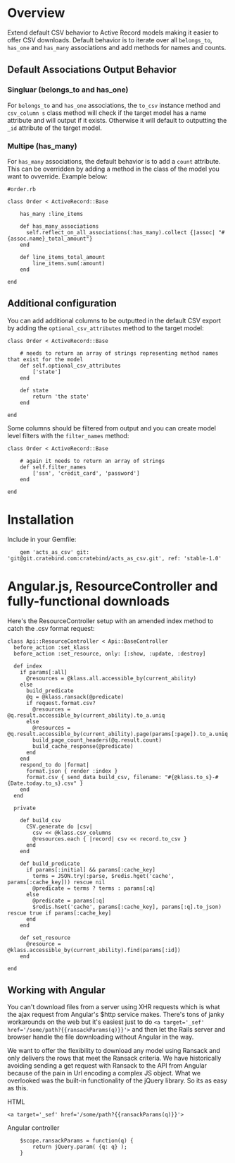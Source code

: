 # Overview

Extend default CSV behavior to Active Record models making it easier to offer CSV downloads.  Default behavior is to iterate over all ```belongs_to```, ```has_one``` and ```has_many``` associations and add methods for names and counts.

## Default Associations Output Behavior

### Singluar (belongs_to and has_one)

For ```belongs_to``` and ```has_one``` associations, the ```to_csv``` instance method and ```csv_column s``` class method will check if the target model has a name attribute and will output if it exists. Otherwise it will default to outputting the ```_id``` attribute of the target model.

### Multipe (has_many)

For ```has_many``` associations, the default behavior is to add a ```count``` attribute.  This can be overridden by adding a method in the class of the model you want to ovverride.  Example below:

```
#order.rb

class Order < ActiveRecord::Base

	has_many :line_items

    def has_many_associations
      self.reflect_on_all_associations(:has_many).collect {|assoc| "#{assoc.name}_total_amount"}
    end

    def line_items_total_amount
    	line_items.sum(:amount)
    end

end

```

## Additional configuration

You can add additional columns to be outputted in the default CSV export by adding the ```optional_csv_attributes``` method to the target model:
```
class Order < ActiveRecord::Base

	# needs to return an array of strings representing method names that exist for the model
	def self.optional_csv_attributes
		['state']
	end

	def state
		return 'the state'
	end

end
```

Some columns should be filtered from output and you can create model level filters with the ```filter_names``` method:

```
class Order < ActiveRecord::Base
	
	# again it needs to return an array of strings 
	def self.filter_names
		['ssn', 'credit_card', 'password']
	end

end
```

# Installation
Include in your Gemfile:

```
	gem 'acts_as_csv' git: 'git@git.cratebind.com:cratebind/acts_as_csv.git', ref: 'stable-1.0'
```

# Angular.js, ResourceController and fully-functional downloads

Here's the ResourceController setup with an amended index method to catch the .csv format request:

```
class Api::ResourceController < Api::BaseController
  before_action :set_klass
  before_action :set_resource, only: [:show, :update, :destroy]

  def index
    if params[:all]
      @resources = @klass.all.accessible_by(current_ability)
    else
      build_predicate
      @q = @klass.ransack(@predicate)
      if request.format.csv?
        @resources = @q.result.accessible_by(current_ability).to_a.uniq
      else
        @resources = @q.result.accessible_by(current_ability).page(params[:page]).to_a.uniq
        build_page_count_headers(@q.result.count)
        build_cache_response(@predicate)
      end
    end
    respond_to do |format|
      format.json { render :index }
      format.csv { send_data build_csv, filename: "#{@klass.to_s}-#{Date.today.to_s}.csv" }
    end
  end

  private

    def build_csv
      CSV.generate do |csv|
        csv << @klass.csv_columns
        @resources.each { |record| csv << record.to_csv }
      end
    end

    def build_predicate
      if params[:initial] && params[:cache_key]
        terms = JSON.try(:parse, $redis.hget('cache', params[:cache_key])) rescue nil
        @predicate = terms ? terms : params[:q]
      else
        @predicate = params[:q]
        $redis.hset('cache', params[:cache_key], params[:q].to_json) rescue true if params[:cache_key]
      end
    end

    def set_resource
      @resource = @klass.accessible_by(current_ability).find(params[:id])
    end

end
```

## Working with Angular

You can't download files from a server using XHR requests which is what the ajax request from Angular's $http service makes.  There's tons of janky workarounds on the web but it's easiest just to do ```<a target='_sef' href='/some/path?{{ransackParams(q)}}'>``` and then let the Rails server and browser handle the file downloading without Angular in the way.

We want to offer the flexibility to download any model using Ransack and only delivers the rows that meet the Ransack criteria.  We have historically avoiding sending a get request with Ransack to the API from Angular because of the pain in Url encoding a complex JS object.  What we overlooked was the built-in functionality of the jQuery library.  So its as easy as this.

HTML
```
<a target='_sef' href='/some/path?{{ransackParams(q)}}'>
```

Angular controller
```
    $scope.ransackParams = function(q) {
        return jQuery.param( {q: q} );
    }
```



